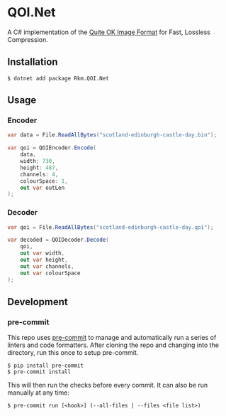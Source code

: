 # QOI.Net

A C# implementation of the [Quite OK Image Format](https://qoiformat.org/) for
Fast, Lossless Compression.

## Installation

```console
$ dotnet add package Rkm.QOI.Net
```

## Usage

### Encoder

```cs
var data = File.ReadAllBytes("scotland-edinburgh-castle-day.bin");

var qoi = QOIEncoder.Encode(
    data,
    width: 730,
    height: 487,
    channels: 4,
    colourSpace: 1,
    out var outLen
);
```

### Decoder

```cs
var qoi = File.ReadAllBytes("scotland-edinburgh-castle-day.qoi");

var decoded = QOIDecoder.Decode(
    qoi,
    out var width,
    out var height,
    out var channels,
    out var colourSpace
);
```

## Development

### pre-commit

This repo uses [pre-commit] to manage and automatically run a series of linters
and code formatters. After cloning the repo and changing into the directory, run
this once to setup pre-commit.

```shell
$ pip install pre-commit
$ pre-commit install
```

This will then run the checks before every commit. It can also be run manually
at any time:

```shell
$ pre-commit run [<hook>] (--all-files | --files <file list>)
```

<!-- Links -->

[pre-commit]: https://pre-commit.com
